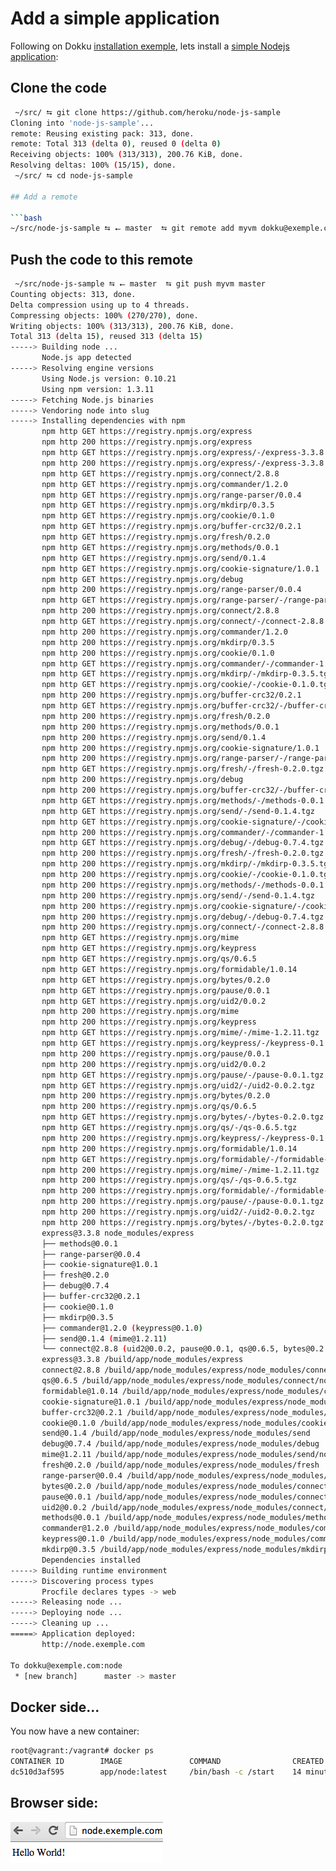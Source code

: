 # Add a simple application

Following on Dokku [installation exemple](https://github.com/progrium/dokku#deploy-an-app), lets install a [simple Nodejs application](https://github.com/heroku/node-js-sample):

## Clone the code

```bash
 ~/src/ ⮀ git clone https://github.com/heroku/node-js-sample
Cloning into 'node-js-sample'...
remote: Reusing existing pack: 313, done.
remote: Total 313 (delta 0), reused 0 (delta 0)
Receiving objects: 100% (313/313), 200.76 KiB, done.
Resolving deltas: 100% (15/15), done.
 ~/src/ ⮀ cd node-js-sample

## Add a remote

```bash
~/src/node-js-sample ⮀ ⭠ master  ⮀ git remote add myvm dokku@exemple.com:node
```

## Push the code to this remote

```bash
 ~/src/node-js-sample ⮀ ⭠ master  ⮀ git push myvm master
Counting objects: 313, done.
Delta compression using up to 4 threads.
Compressing objects: 100% (270/270), done.
Writing objects: 100% (313/313), 200.76 KiB, done.
Total 313 (delta 15), reused 313 (delta 15)
-----> Building node ...
       Node.js app detected
-----> Resolving engine versions
       Using Node.js version: 0.10.21
       Using npm version: 1.3.11
-----> Fetching Node.js binaries
-----> Vendoring node into slug
-----> Installing dependencies with npm
       npm http GET https://registry.npmjs.org/express
       npm http 200 https://registry.npmjs.org/express
       npm http GET https://registry.npmjs.org/express/-/express-3.3.8.tgz
       npm http 200 https://registry.npmjs.org/express/-/express-3.3.8.tgz
       npm http GET https://registry.npmjs.org/connect/2.8.8
       npm http GET https://registry.npmjs.org/commander/1.2.0
       npm http GET https://registry.npmjs.org/range-parser/0.0.4
       npm http GET https://registry.npmjs.org/mkdirp/0.3.5
       npm http GET https://registry.npmjs.org/cookie/0.1.0
       npm http GET https://registry.npmjs.org/buffer-crc32/0.2.1
       npm http GET https://registry.npmjs.org/fresh/0.2.0
       npm http GET https://registry.npmjs.org/methods/0.0.1
       npm http GET https://registry.npmjs.org/send/0.1.4
       npm http GET https://registry.npmjs.org/cookie-signature/1.0.1
       npm http GET https://registry.npmjs.org/debug
       npm http 200 https://registry.npmjs.org/range-parser/0.0.4
       npm http GET https://registry.npmjs.org/range-parser/-/range-parser-0.0.4.tgz
       npm http 200 https://registry.npmjs.org/connect/2.8.8
       npm http GET https://registry.npmjs.org/connect/-/connect-2.8.8.tgz
       npm http 200 https://registry.npmjs.org/commander/1.2.0
       npm http 200 https://registry.npmjs.org/mkdirp/0.3.5
       npm http 200 https://registry.npmjs.org/cookie/0.1.0
       npm http GET https://registry.npmjs.org/commander/-/commander-1.2.0.tgz
       npm http GET https://registry.npmjs.org/mkdirp/-/mkdirp-0.3.5.tgz
       npm http GET https://registry.npmjs.org/cookie/-/cookie-0.1.0.tgz
       npm http 200 https://registry.npmjs.org/buffer-crc32/0.2.1
       npm http GET https://registry.npmjs.org/buffer-crc32/-/buffer-crc32-0.2.1.tgz
       npm http 200 https://registry.npmjs.org/fresh/0.2.0
       npm http 200 https://registry.npmjs.org/methods/0.0.1
       npm http 200 https://registry.npmjs.org/send/0.1.4
       npm http 200 https://registry.npmjs.org/cookie-signature/1.0.1
       npm http 200 https://registry.npmjs.org/range-parser/-/range-parser-0.0.4.tgz
       npm http GET https://registry.npmjs.org/fresh/-/fresh-0.2.0.tgz
       npm http 200 https://registry.npmjs.org/debug
       npm http 200 https://registry.npmjs.org/buffer-crc32/-/buffer-crc32-0.2.1.tgz
       npm http GET https://registry.npmjs.org/methods/-/methods-0.0.1.tgz
       npm http GET https://registry.npmjs.org/send/-/send-0.1.4.tgz
       npm http GET https://registry.npmjs.org/cookie-signature/-/cookie-signature-1.0.1.tgz
       npm http 200 https://registry.npmjs.org/commander/-/commander-1.2.0.tgz
       npm http GET https://registry.npmjs.org/debug/-/debug-0.7.4.tgz
       npm http 200 https://registry.npmjs.org/fresh/-/fresh-0.2.0.tgz
       npm http 200 https://registry.npmjs.org/mkdirp/-/mkdirp-0.3.5.tgz
       npm http 200 https://registry.npmjs.org/cookie/-/cookie-0.1.0.tgz
       npm http 200 https://registry.npmjs.org/methods/-/methods-0.0.1.tgz
       npm http 200 https://registry.npmjs.org/send/-/send-0.1.4.tgz
       npm http 200 https://registry.npmjs.org/cookie-signature/-/cookie-signature-1.0.1.tgz
       npm http 200 https://registry.npmjs.org/debug/-/debug-0.7.4.tgz
       npm http 200 https://registry.npmjs.org/connect/-/connect-2.8.8.tgz
       npm http GET https://registry.npmjs.org/mime
       npm http GET https://registry.npmjs.org/keypress
       npm http GET https://registry.npmjs.org/qs/0.6.5
       npm http GET https://registry.npmjs.org/formidable/1.0.14
       npm http GET https://registry.npmjs.org/bytes/0.2.0
       npm http GET https://registry.npmjs.org/pause/0.0.1
       npm http GET https://registry.npmjs.org/uid2/0.0.2
       npm http 200 https://registry.npmjs.org/mime
       npm http 200 https://registry.npmjs.org/keypress
       npm http GET https://registry.npmjs.org/mime/-/mime-1.2.11.tgz
       npm http GET https://registry.npmjs.org/keypress/-/keypress-0.1.0.tgz
       npm http 200 https://registry.npmjs.org/pause/0.0.1
       npm http 200 https://registry.npmjs.org/uid2/0.0.2
       npm http GET https://registry.npmjs.org/pause/-/pause-0.0.1.tgz
       npm http GET https://registry.npmjs.org/uid2/-/uid2-0.0.2.tgz
       npm http 200 https://registry.npmjs.org/bytes/0.2.0
       npm http 200 https://registry.npmjs.org/qs/0.6.5
       npm http GET https://registry.npmjs.org/bytes/-/bytes-0.2.0.tgz
       npm http GET https://registry.npmjs.org/qs/-/qs-0.6.5.tgz
       npm http 200 https://registry.npmjs.org/keypress/-/keypress-0.1.0.tgz
       npm http 200 https://registry.npmjs.org/formidable/1.0.14
       npm http GET https://registry.npmjs.org/formidable/-/formidable-1.0.14.tgz
       npm http 200 https://registry.npmjs.org/mime/-/mime-1.2.11.tgz
       npm http 200 https://registry.npmjs.org/qs/-/qs-0.6.5.tgz
       npm http 200 https://registry.npmjs.org/formidable/-/formidable-1.0.14.tgz
       npm http 200 https://registry.npmjs.org/pause/-/pause-0.0.1.tgz
       npm http 200 https://registry.npmjs.org/uid2/-/uid2-0.0.2.tgz
       npm http 200 https://registry.npmjs.org/bytes/-/bytes-0.2.0.tgz
       express@3.3.8 node_modules/express
       ├── methods@0.0.1
       ├── range-parser@0.0.4
       ├── cookie-signature@1.0.1
       ├── fresh@0.2.0
       ├── debug@0.7.4
       ├── buffer-crc32@0.2.1
       ├── cookie@0.1.0
       ├── mkdirp@0.3.5
       ├── commander@1.2.0 (keypress@0.1.0)
       ├── send@0.1.4 (mime@1.2.11)
       └── connect@2.8.8 (uid2@0.0.2, pause@0.0.1, qs@0.6.5, bytes@0.2.0, formidable@1.0.14)
       express@3.3.8 /build/app/node_modules/express
       connect@2.8.8 /build/app/node_modules/express/node_modules/connect
       qs@0.6.5 /build/app/node_modules/express/node_modules/connect/node_modules/qs
       formidable@1.0.14 /build/app/node_modules/express/node_modules/connect/node_modules/formidable
       cookie-signature@1.0.1 /build/app/node_modules/express/node_modules/cookie-signature
       buffer-crc32@0.2.1 /build/app/node_modules/express/node_modules/buffer-crc32
       cookie@0.1.0 /build/app/node_modules/express/node_modules/cookie
       send@0.1.4 /build/app/node_modules/express/node_modules/send
       debug@0.7.4 /build/app/node_modules/express/node_modules/debug
       mime@1.2.11 /build/app/node_modules/express/node_modules/send/node_modules/mime
       fresh@0.2.0 /build/app/node_modules/express/node_modules/fresh
       range-parser@0.0.4 /build/app/node_modules/express/node_modules/range-parser
       bytes@0.2.0 /build/app/node_modules/express/node_modules/connect/node_modules/bytes
       pause@0.0.1 /build/app/node_modules/express/node_modules/connect/node_modules/pause
       uid2@0.0.2 /build/app/node_modules/express/node_modules/connect/node_modules/uid2
       methods@0.0.1 /build/app/node_modules/express/node_modules/methods
       commander@1.2.0 /build/app/node_modules/express/node_modules/commander
       keypress@0.1.0 /build/app/node_modules/express/node_modules/commander/node_modules/keypress
       mkdirp@0.3.5 /build/app/node_modules/express/node_modules/mkdirp
       Dependencies installed
-----> Building runtime environment
-----> Discovering process types
       Procfile declares types -> web
-----> Releasing node ...
-----> Deploying node ...
-----> Cleaning up ...
=====> Application deployed:
       http://node.exemple.com

To dokku@exemple.com:node
 * [new branch]      master -> master
```

## Docker side...

You now have a new container:

```bash
root@vagrant:/vagrant# docker ps
CONTAINER ID        IMAGE               COMMAND                CREATED             STATUS              PORTS                     NAMES
dc510d3af595        app/node:latest     /bin/bash -c /start    14 minutes ago      Up 14 minutes       0.0.0.0:49154->5000/tcp   prickly_albattani
```

## Browser side:

![node.exemple.com](/node.exemple.com.png)

